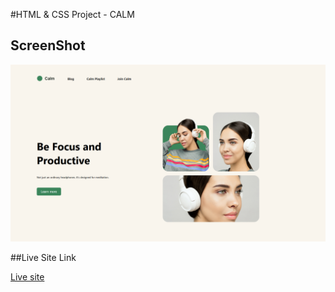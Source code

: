 #HTML & CSS Project - CALM

## ScreenShot

![Project site ScreenShot](./images/Screenshot.png)

##Live Site Link 

[Live site](https://hianshul07.github.io/HTML-CSS-project-1/)